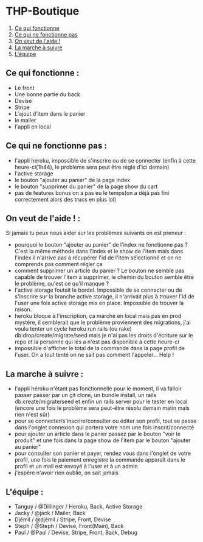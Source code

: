 # THP-Boutique

1. [Ce qui fonctionne](#done)
2. [Ce qui ne fonctionne pas](#fail)
3. [On veut de l'aide !](#help)
4. [La marche à suivre](#tuto)
5. [L'équipe](#team)

## Ce qui fonctionne <a name="done"></a> :

- Le front
- Une bonne partie du back
- Devise
- Stripe
- L'ajout d'item dans le panier
- le mailer
- l'appli en local

## Ce qui ne fonctionne pas <a name="fail"></a> :

- l'appli heroku, impossible de s'inscrire ou de se connecter (enfin à cette heure-ci(1h44), le problème sera peut être réglé d'ici demain)
- l'active storage
- le bouton "ajouter au panier" de la page index
- le bouton "supprimer du panier" de la page show du cart
- pas de features bonus on a pas eu le temps(on a déjà pas fini correctement alors des trucs en plus lol)


## On veut de l'aide ! <a name="help"></a> :

Si jamais tu peux nous aider sur les problèmes suivants on est preneur :
- pourquoi le bouton "ajouter au panier" de l'index ne fonctionne pas ? C'est la même méthode dans l'index et le show de l'item mais dans l'index il n'arrive pas à récupérer l'id de l'item sélectionné et on ne comprends pas comment régler ça
- comment supprimer un article du panier ? Le bouton ne semble pas capable de trouver l'item à supprimer, le chemin du bouton semble être le problème, qu'est ce qu'il manque ?
- l'active storage foutait le bordel. Impossible de se connecter ou de s'inscrire sur la branche active storage, il n'arrivait plus à trouver l'id de l'user une fois active storage mis en place. Impossible de trouver la raison.
- heroku bloque à l'inscription, ça marche en local mais pas en prod mystère, il semblerait que le problème proviennent des migrations, j'ai voulu tenter un cycle heroku run rails (ou rake) db:drop/create/migrate/seed mais je n'ai pas les droits d'écriture sur le repo et la personne qui les a n'est pas disponible à cette heure-ci
- impossible d'afficher le total de la commande dans la page profil de l'user. On a tout tenté on ne sait pas comment l'appeler... Help !

## La marche à suivre <a name="tuto"></a> :

- l'appli héroku n'étant pas fonctionnelle pour le moment, il va falloir passer passer par un git clone, un bundle install, un rails db:create/migrate/seed et enfin un rails server pour le tester en local (encore une fois le problème sera peut-être résolu demain matin mais rien n'est sûr)
- pour se connecter/s'inscrire/consulter ou éditer son profil, tout se passe dans l'onglet connexion qui portera votre nom une fois inscrit/connecté
- pour ajouter un article dans le panier passez par le bouton "voir le produit" et une fois dans la page show de l'item par le bouton "ajouter au panier"
- pour consulter son panier et payer, rendez vous dans l'onglet de votre profil, une fois le paiement enregistre la commande apparaît dans le profil et un mail est envoyé à l'user et à un admin 
- j'espère n'avoir rien oublié, on sait jamais

## L'équipe <a name="team"></a> :

- Tanguy / @Dillinger / Heroku, Back, Active Storage
- Jacky / @jack / Mailer, Back
- Djémil / @djémil / Stripe, Front, Devise
- Steph / @Steph / Devise, Front(Main), Back
- Paul / @Paul / Devise, Stripe, Front, Back, Debug